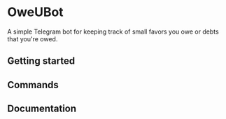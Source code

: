 # OweUBot
A simple Telegram bot for keeping track of small favors you owe or debts that you're owed.

## Getting started

## Commands

## Documentation
